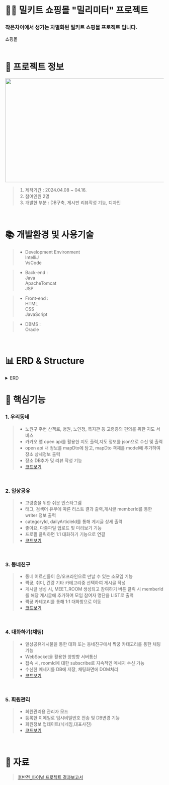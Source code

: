 # 🥗🥪 밀키트 쇼핑몰 "밀리미터" 프로젝트 


### 작은차이에서 생기는 차별화된 밀키트 쇼핑몰 프로젝트 입니다.
쇼핑몰
</br>
</br>

 # 📃 프로젝트 정보

<img src="https://github.com/beetnalhee/mealimeter_shopping_mall/assets/151362604/b1647627-e132-4ddc-8e4d-947b76de83d3" width="600" height="330"/></br>

> 1. 제작기간 : 2024.04.08 ~ 04.16.
> 2. 참여인원 2명
> 3. 개발한 부분 : DB구축, 게시판 리뷰작성 기능, 디자인 
</br>

# 📚 개발환경 및 사용기술

> * Development Environment</br>
> IntelliJ</br>
> VsCode</br>

> * Back-end : </br>
> Java</br>
> ApacheTomcat<br />
> JSP<br />

> * Front-end : </br>
> HTML</br>
> CSS</br>
> JavaScript</br>

> * DBMS :</br>
> Oracle<br />


<br />

# 📊 ERD & Structure
<details>
<summary>ERD</summary>
<div markdown="1">

<img src="https://github.com/beetnalhee/mealimeter_shopping_mall/assets/151362604/57117f5a-7658-4c8f-9a0e-3a2f2045dbcd" width="600" height="400"/></br>

</div>
</details>


# 🔑 핵심기능

### 1. 우리동네 
> * 노원구 주변 산책로, 병원, 노인정, 복지관 등 고령층의 편의를 위한 지도 서비스
> * 카카오 맵 open api를 활용한 지도 출력,지도 정보를 json으로 수신 및 출력
> * open api 내 정보를 mapDto에 담고, mapDto 객체를 model에 추가하여 장소 상세정보 출력
> * 장소 DB추가 및 리뷰 작성 기능</br>
> * [코드보기](https://github.com/beetnalhee/project_secondHalf/blob/main/src/main/java/com/ezen/springmvc/web/map/controller/MapController.java)
</br>

### 2. 일상공유 
> * 고령층을 위한 쉬운 인스타그램 
> * 태그, 검색어 유무에 따른 리스트 결과 출력,게시글 memberId를 통한 writer 정보 출력
> * categoryId, dailyArticleId를 통해 게시글 상세 출력
> * 좋아요, 다중파일 업로드 및 미리보기 기능
> * 프로필 클릭하면 1:1 대화하기 기능으로 연결</br>
> * [코드보기](https://github.com/beetnalhee/project_secondHalf/blob/main/src/main/java/com/ezen/springmvc/web/daily/controller/DailyController.java)
</br>

### 3. 동네친구
> * 동네 어르신들이 온/오프라인으로 만날 수 있는 소모임 기능
> * 짝궁, 취미, 건강 기타 카테고리중 선택하여 게시글 작성
> * 게시글 생성 시, MEET_ROOM 생성되고 참여하기 버튼 클릭 시 memberId를 해당 게시글에 추가하여 모임 참여자 명단을 LIST로 출력
> * 짝꿍 카테고리를 통해 1:1 대화창으로 이동</br>
> *  [코드보기](https://github.com/beetnalhee/project_secondHalf/blob/main/src/main/java/com/ezen/springmvc/web/meet/controller/MeetController.java)
</br>

### 4. 대화하기(채팅) 
> * 일상공유게시물을 통한 대화 또는 동네친구에서 짝꿍 카테고리를 통한 채팅기능
> * WebSocket을 활용한 양방향 서버통신
> * 접속 시, roomId에 대한 subscribe로 지속적인 메세지 수신 가능
> * 수신한 메세지를 DB에 저장, 채팅화면에 DOM처리</br>
> *  [코드보기](https://github.com/beetnalhee/project_secondHalf/blob/main/src/main/java/com/ezen/springmvc/web/chat/controller/ChatRoomController.java)
</br>

### 5. 회원관리 
> * 회원관리용 관리자 모드 
> * 등록한 이메일로 임시비밀번호 전송 및 DB변경 기능
> * 회원정보 업데이트(닉네임,대표사진)
> *  [코드보기](https://github.com/beetnalhee/project_secondHalf/blob/main/src/main/java/com/ezen/springmvc/web/member/controller/MemberController.java)
</br>


# 📘 자료
> [후반전_파이널 프로젝트 결과보고서](https://github.com/user-attachments/files/15816163/_._.pdf)



